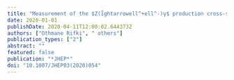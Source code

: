 ```yaml
---
title: "Measurement of the $Z(i̊ghtarrowell^+ell^-)γ$ production cross-section in $pp$ collisions at $sqrts =13$ TeV with the ATLAS detector"
date: 2020-01-01
publishDate: 2020-04-11T12:00:02.644373Z
authors: ["Othmane Rifki", " others"]
publication_types: ["2"]
abstract: ""
featured: false
publication: "*JHEP*"
doi: "10.1007/JHEP03(2020)054"
---
```


